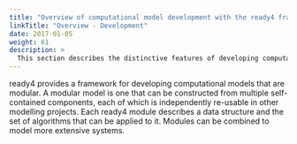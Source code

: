 ```yaml
---
title: "Overview of computational model development with the ready4 framework"
linkTitle: "Overview - Development"
date: 2017-01-05
weight: 61
description: >
  This section describes the distinctive features of developing computational models with the ready4 framework.
---
```


ready4 provides a framework for developing computational models that are modular. A modular model is one that can be constructed from multiple self-contained components, each of which is independently re-usable in other modelling projects. Each ready4 module describes a data structure and the set of algorithms that can be applied to it. Modules can be combined to model more extensive systems. 

